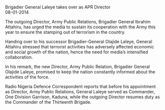 Brigadier General Laleye takes over as APR Director  
08-01-2014   
  
The outgoing Director, Army Public Relations, Brigadier General Ibrahim Attahiru, has urged the media to sustain its cooperation with the Army this year to ensure the stamping out of terrorism in the country.  
  
Handing over to his successor Brigadier-General Olajide Laleye, General Attahiru stressed that terrorist activities has adversely affected economic and social growth of the nation, hence the need for media’s intensified collaboration.  
  
In his remark, the new Director, Army Public Relation, Brigadier General Olajide Laleye, promised to keep the nation constantly informed about the activities of the force.  
  
Radio Nigeria Defence Correspondent reports that before his appointment as Director, Army Public Relations, General Laleye served as Commander, One Division Garrison, Kaduna, while the outgoing Director resumes duty as the Commander of the Thirteenth Brigade.  
